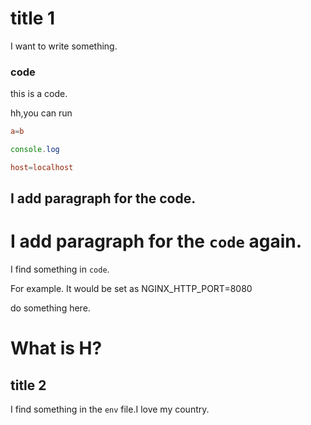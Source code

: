 # title 1

I want to write something.

### code


this is a code.

hh,you can run

```conf
a=b
```

```js
console.log
```

```conf
host=localhost
```

## I add paragraph for the code.

# I add paragraph for the `code` again.

I find something in `code`.

For example. It would be set as NGINX_HTTP_PORT=8080

do something here.

# What is H?

## title 2

I find something in the `env` file.I love my country.
